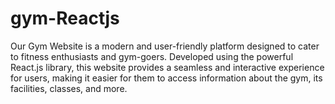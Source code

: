 # gym-Reactjs
Our Gym Website is a modern and user-friendly platform designed to cater to fitness enthusiasts and gym-goers. Developed using the powerful React.js library, this website provides a seamless and interactive experience for users, making it easier for them to access information about the gym, its facilities, classes, and more.
